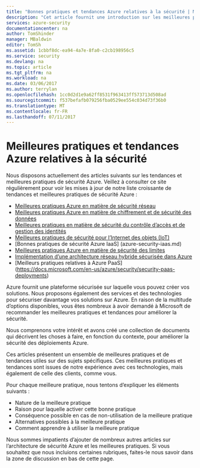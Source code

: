 ```yaml
---
title: "Bonnes pratiques et tendances Azure relatives à la sécurité | Microsoft Docs"
description: "Cet article fournit une introduction sur les meilleures pratiques et tendances de sécurité Azure, ainsi qu’une liste organisée de meilleures pratiques de sécurité pour les différentes ressources Azure."
services: azure-security
documentationcenter: na
author: TomShinder
manager: MBaldwin
editor: TomSh
ms.assetid: 1cbbf8dc-ea94-4a7e-8fa0-c2cb198956c5
ms.service: security
ms.devlang: na
ms.topic: article
ms.tgt_pltfrm: na
ms.workload: na
ms.date: 03/06/2017
ms.author: terrylan
ms.openlocfilehash: 1cc0d2d1e9a62ff8531f963413ff573713d508ad
ms.sourcegitcommit: f537befafb079256fba0529ee554c034d73f36b0
ms.translationtype: MT
ms.contentlocale: fr-FR
ms.lasthandoff: 07/11/2017
---
```

# <a name="azure-security-best-practices-and-patterns"></a>Meilleures pratiques et tendances Azure relatives à la sécurité
Nous disposons actuellement des articles suivants sur les tendances et meilleures pratiques de sécurité Azure. Veillez à consulter ce site régulièrement pour voir les mises à jour de notre liste croissante de tendances et meilleures pratiques de sécurité Azure :  

* [Meilleures pratiques Azure en matière de sécurité réseau](azure-security-network-security-best-practices.md)
* [Meilleures pratiques Azure en matière de chiffrement et de sécurité des données](azure-security-data-encryption-best-practices.md)
* [Meilleures pratiques en matière de sécurité du contrôle d’accès et de gestion des identités](azure-security-identity-management-best-practices.md)
* [Meilleures pratiques de sécurité pour l’Internet des objets (IoT)](azure-security-iot-best-practices.md)
* [Bonnes pratiques de sécurité Azure IaaS] (azure-security-iaas.md)
* [Meilleures pratiques Azure en matière de sécurité des limites](../best-practices-network-security.md)
* [Implémentation d’une architecture réseau hybride sécurisée dans Azure](../guidance/guidance-iaas-ra-secure-vnet-hybrid.md)
* [Meilleurs pratiques relatives à Azure PaaS] (https://docs.microsoft.com/en-us/azure/security/security-paas-deployments)

Azure fournit une plateforme sécurisée sur laquelle vous pouvez créer vos solutions. Nous proposons également des services et des technologies pour sécuriser davantage vos solutions sur Azure. En raison de la multitude d’options disponibles, vous êtes nombreux à avoir demandé à Microsoft de recommander les meilleures pratiques et tendances pour améliorer la sécurité.

Nous comprenons votre intérêt et avons créé une collection de documents qui décrivent les choses à faire, en fonction du contexte, pour améliorer la sécurité des déploiements Azure.

Ces articles présentent un ensemble de meilleures pratiques et de tendances utiles sur des sujets spécifiques. Ces meilleures pratiques et tendances sont issues de notre expérience avec ces technologies, mais également de celle des clients, comme vous.

Pour chaque meilleure pratique, nous tentons d’expliquer les éléments suivants :

* Nature de la meilleure pratique
* Raison pour laquelle activer cette bonne pratique
* Conséquence possible en cas de non-utilisation de la meilleure pratique
* Alternatives possibles à la meilleure pratique
* Comment apprendre à utiliser la meilleure pratique

Nous sommes impatients d’ajouter de nombreux autres articles sur l’architecture de sécurité Azure et les meilleures pratiques. Si vous souhaitez que nous incluions certaines rubriques, faites-le nous savoir dans la zone de discussion en bas de cette page.
